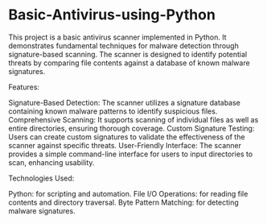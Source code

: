 # Basic-Antivirus-using-Python
This project is a basic antivirus scanner implemented in Python. It demonstrates fundamental techniques for malware detection through signature-based scanning. The scanner is designed to identify potential threats by comparing file contents against a database of known malware signatures.

Features:


Signature-Based Detection: The scanner utilizes a signature database containing known malware patterns to identify suspicious files.
Comprehensive Scanning: It supports scanning of individual files as well as entire directories, ensuring thorough coverage.
Custom Signature Testing: Users can create custom signatures to validate the effectiveness of the scanner against specific threats.
User-Friendly Interface: The scanner provides a simple command-line interface for users to input directories to scan, enhancing usability.


Technologies Used:


Python: for scripting and automation.
File I/O Operations: for reading file contents and directory traversal.
Byte Pattern Matching: for detecting malware signatures.
